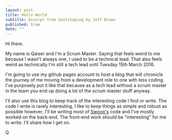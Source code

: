 ```yaml
---
layout: post
title: Hello World
subtitle: Excerpt from Soulshaping by Jeff Brown
published: true
date: ""
---
```


Hi there. 

My name is Qaiser and I'm a Scrum Master. Saying that feels weird to me because I wasn't always one, I used to be a technical lead. That also feels weird as technically I'm still a tech lead until Tuesday 15th March 2016. 

I'm going to use my github pages account to host a blog that will chronicle the journey of me moving from a development role to one with less coding. I've purposely put it like that because as a tech lead without a scrum master in the team you end up doing a lot of the scrum master stuff anyway.

I'll also use this blog to keep track of the interesting code I find or write. The code I write is rarely interesting, I like to keep things as simple and robust as possible however, I'll be writing most of [Swoop's](http://www.swooprecruit.com) code and I've mostly worked on the back-end. The front-end work should be "interesting" for me to write. I'll share how I get on.

Q